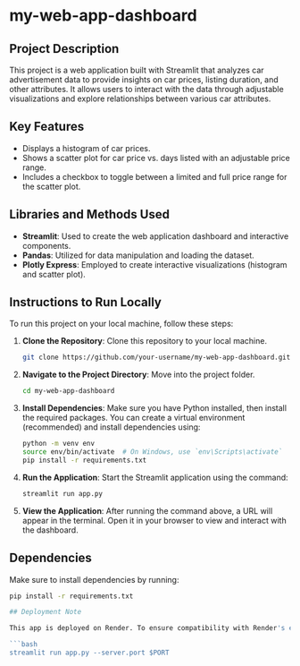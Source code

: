 # my-web-app-dashboard

## Project Description
This project is a web application built with Streamlit that analyzes car advertisement data to provide insights on car prices, listing duration, and other attributes. It allows users to interact with the data through adjustable visualizations and explore relationships between various car attributes.

## Key Features
- Displays a histogram of car prices.
- Shows a scatter plot for car price vs. days listed with an adjustable price range.
- Includes a checkbox to toggle between a limited and full price range for the scatter plot.

## Libraries and Methods Used
- **Streamlit**: Used to create the web application dashboard and interactive components.
- **Pandas**: Utilized for data manipulation and loading the dataset.
- **Plotly Express**: Employed to create interactive visualizations (histogram and scatter plot).

## Instructions to Run Locally
To run this project on your local machine, follow these steps:

1. **Clone the Repository**: Clone this repository to your local machine.
    ```bash
    git clone https://github.com/your-username/my-web-app-dashboard.git
    ```

2. **Navigate to the Project Directory**: Move into the project folder.
    ```bash
    cd my-web-app-dashboard
    ```

3. **Install Dependencies**: Make sure you have Python installed, then install the required packages. You can create a virtual environment (recommended) and install dependencies using:
    ```bash
    python -m venv env
    source env/bin/activate  # On Windows, use `env\Scripts\activate`
    pip install -r requirements.txt
    ```

4. **Run the Application**: Start the Streamlit application using the command:
    ```bash
    streamlit run app.py
    ```

5. **View the Application**: After running the command above, a URL will appear in the terminal. Open it in your browser to view and interact with the dashboard.

## Dependencies
Make sure to install dependencies by running:
```bash
pip install -r requirements.txt

## Deployment Note

This app is deployed on Render. To ensure compatibility with Render's environment, the Start Command was modified to:

```bash
streamlit run app.py --server.port $PORT
